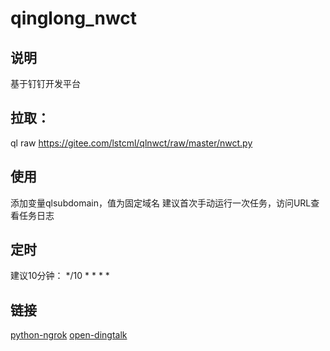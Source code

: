 # qinglong_nwct

## 说明
基于钉钉开发平台

## 拉取：
ql raw https://gitee.com/lstcml/qlnwct/raw/master/nwct.py

## 使用
添加变量qlsubdomain，值为固定域名
建议首次手动运行一次任务，访问URL查看任务日志

## 定时
建议10分钟：
*/10 * * * *

## 链接
[python-ngrok](https://github.com/hauntek/python-ngrok)
[open-dingtalk](https://github.com/open-dingtalk/pierced)